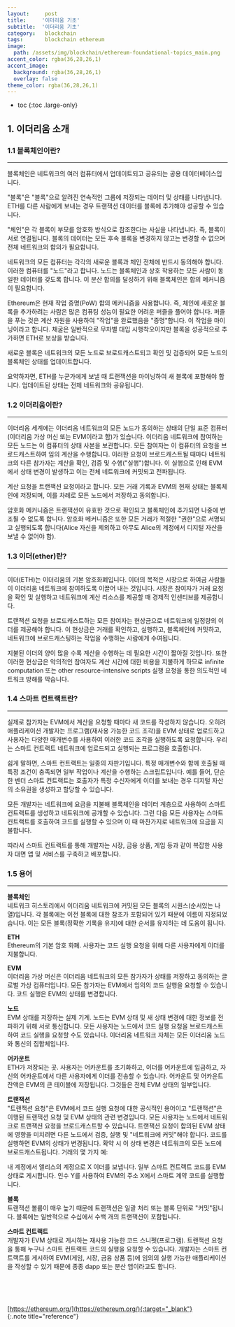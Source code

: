 ```yaml
---
layout:     post
title:     '이더리움 기초'
subtitle:  '이더리움 기초'
category:   blockchain
tags:       blockchain ethereum
image: 
  path: /assets/img/blockchain/ethereum-foundational-topics_main.png
accent_color: rgba(36,28,26,1)
accent_image:
  background: rgba(36,28,26,1)
  overlay: false
theme_color: rgba(36,28,26,1)
---
```


* toc
{:toc .large-only}

## 1. 이더리움 소개

### 1.1 블록체인이란? 
---
블록체인은 네트워크의 여러 컴퓨터에서 업데이트되고 공유되는 공용 데이터베이스입니다.

"블록"은 "블록"으로 알려진 연속적인 그룹에 저장되는 데이터 및 상태를 나타냅니다. ETH를 다른 사람에게 보내는 경우 트랜잭션 데이터를 블록에 추가해야 성공할 수 있습니다.

"체인"은 각 블록이 부모를 암호화 방식으로 참조한다는 사실을 나타냅니다. 즉, 블록이 서로 연결됩니다. 블록의 데이터는 모든 후속 블록을 변경하지 않고는 변경할 수 없으며 전체 네트워크의 합의가 필요합니다.

네트워크의 모든 컴퓨터는 각각의 새로운 블록과 체인 전체에 반드시 동의해야 합니다. 이러한 컴퓨터를 "노드"라고 합니다. 노드는 블록체인과 상호 작용하는 모든 사람이 동일한 데이터를 갖도록 합니다. 이 분산 합의를 달성하기 위해 블록체인은 합의 메커니즘이 필요합니다.

Ethereum은 현재 작업 증명(PoW) 합의 메커니즘을 사용합니다. 즉, 체인에 새로운 블록을 추가하려는 사람은 많은 컴퓨팅 성능이 필요한 어려운 퍼즐을 풀어야 합니다. 퍼즐을 푸는 것은 계산 자원을 사용하여 "작업"을 완료했음을 "증명"합니다. 이 작업을 마이닝이라고 합니다. 채굴은 일반적으로 무차별 대입 시행착오이지만 블록을 성공적으로 추가하면 ETH로 보상을 받습니다.

새로운 블록은 네트워크의 모든 노드로 브로드캐스트되고 확인 및 검증되어 모든 노드의 블록체인 상태를 업데이트합니다.

요약하자면, ETH를 누군가에게 보낼 때 트랜잭션을 마이닝하여 새 블록에 포함해야 합니다. 업데이트된 상태는 전체 네트워크와 공유됩니다.

### 1.2 이더리움이란?
---
이더리움 세계에는 이더리움 네트워크의 모든 노드가 동의하는 상태의 단일 표준 컴퓨터(이더리움 가상 머신 또는 EVM이라고 함)가 있습니다. 이더리움 네트워크에 참여하는 모든 노드는 이 컴퓨터의 상태 사본을 보관합니다. 모든 참여자는 이 컴퓨터의 요청을 브로드캐스트하여 임의 계산을 수행합니다. 이러한 요청이 브로드캐스트될 때마다 네트워크의 다른 참가자는 계산을 확인, 검증 및 수행("실행")합니다. 이 실행으로 인해 EVM에서 상태 변경이 발생하고 이는 전체 네트워크에 커밋되고 전파됩니다.

계산 요청을 트랜잭션 요청이라고 합니다. 모든 거래 기록과 EVM의 현재 상태는 블록체인에 저장되며, 이를 차례로 모든 노드에서 저장하고 동의합니다.

암호화 메커니즘은 트랜잭션이 유효한 것으로 확인되고 블록체인에 추가되면 나중에 변조될 수 없도록 합니다. 암호화 메커니즘은 또한 모든 거래가 적절한 "권한"으로 서명되고 실행되도록 합니다(Alice 자신을 제외하고 아무도 Alice의 계정에서 디지털 자산을 보낼 수 없어야 함).

### 1.3 이더(ether)란?
---
이더(ETH)는 이더리움의 기본 암호화폐입니다. 이더의 목적은 시장으로 하여금 사람들이 이더리움 네트워크에 참여하도록 이끌어 내는 것입니다. 시장은 참여자가 거래 요청을 확인 및 실행하고 네트워크에 계산 리소스를 제공할 때 경제적 인센티브를 제공합니다.

트랜잭션 요청을 브로드캐스트하는 모든 참여자는 현상금으로 네트워크에 일정량의 이더를 제공해야 합니다. 이 현상금은 거래를 확인하고, 실행하고, 블록체인에 커밋하고, 네트워크에 브로드캐스팅하는 작업을 수행하는 사람에게 수여됩니다.

지불된 이더의 양이 많을 수록 계산을 수행하는 데 필요한 시간이 짧아질 것입니다. 또한 이러한 현상금은 악의적인 참여자도 계산 시간에 대한 비용을 지불하게 하므로 infinite computation 또는 other resource-intensive scripts 실행 요청을 통한 의도적인 네트워크 방해를 막습니다.

### 1.4 스마트 컨트랙트란?
---
실제로 참가자는 EVM에서 계산을 요청할 때마다 새 코드를 작성하지 않습니다. 오히려 애플리케이션 개발자는 프로그램(재사용 가능한 코드 조각)을 EVM 상태로 업로드하고 사용자는 다양한 매개변수를 사용하여 이러한 코드 조각을 실행하도록 요청합니다. 우리는 스마트 컨트랙트 네트워크에 업로드되고 실행되는 프로그램을 호출합니다.

쉽게 말하면, 스마트 컨트랙트는 일종의 자판기입니다. 특정 매개변수와 함께 호출될 때 특정 조건이 충족되면 일부 작업이나 계산을 수행하는 스크립트입니다. 예를 들어, 단순한 벤더 스마트 컨트랙트는 호출자가 특정 수신자에게 이더를 보내는 경우 디지털 자산의 소유권을 생성하고 할당할 수 있습니다.

모든 개발자는 네트워크에 요금을 지불해 블록체인을 데이터 계층으로 사용하여 스마트 컨트랙트를 생성하고 네트워크에 공개할 수 있습니다. 그런 다음 모든 사용자는 스마트 컨트랙트를 호출하여 코드를 실행할 수 있으며 이 때 마찬가지로 네트워크에 요금을 지불합니다.

따라서 스마트 컨트랙트를 통해 개발자는 시장, 금융 상품, 게임 등과 같이 복잡한 사용자 대면 앱 및 서비스를 구축하고 배포합니다.

### 1.5 용어 
---
**블록체인**<br>
네트워크 히스토리에서 이더리움 네트워크에 커밋된 모든 블록의 시퀀스(순서있는 나열)입니다. 각 블록에는 이전 블록에 대한 참조가 포함되어 있기 때문에 이름이 지정되었습니다. 이는 모든 블록(정확한 기록을 유지)에 대한 순서를 유지하는 데 도움이 됩니다.

**ETH**<br>
Ethereum의 기본 암호 화폐. 사용자는 코드 실행 요청을 위해 다른 사용자에게 이더를 지불합니다.

**EVM**<br>
이더리움 가상 머신은 이더리움 네트워크의 모든 참가자가 상태를 저장하고 동의하는 글로벌 가상 컴퓨터입니다. 모든 참가자는 EVM에서 임의의 코드 실행을 요청할 수 있습니다. 코드 실행은 EVM의 상태를 변경합니다.

**노드**<br>
EVM 상태를 저장하는 실제 기계. 노드는 EVM 상태 및 새 상태 변경에 대한 정보를 전파하기 위해 서로 통신합니다. 모든 사용자는 노드에서 코드 실행 요청을 브로드캐스트하여 코드 실행을 요청할 수도 있습니다. 이더리움 네트워크 자체는 모든 이더리움 노드와 통신의 집합체입니다.

**어카운트**<br>
ETH가 저장되는 곳. 사용자는 어카운트를 초기화하고, 이더를 어카운트에 입금하고, 자신의 어카운트에서 다른 사용자에게 이더를 전송할 수 있습니다. 어카운트 및 어카운트 잔액은 EVM의 큰 테이블에 저장됩니다. 그것들은 전체 EVM 상태의 일부입니다.

**트랜잭션**<br>
"트랜잭션 요청"은 EVM에서 코드 실행 요청에 대한 공식적인 용어이고 "트랜잭션"은 이행된 트랜잭션 요청 및 EVM 상태의 관련 변경입니다. 모든 사용자는 노드에서 네트워크로 트랜잭션 요청을 브로드캐스트할 수 있습니다. 트랜잭션 요청이 합의된 EVM 상태에 영향을 미치려면 다른 노드에서 검증, 실행 및 "네트워크에 커밋"해야 합니다. 코드를 실행하면 EVM의 상태가 변경됩니다. 확약 시 이 상태 변경은 네트워크의 모든 노드에 브로드캐스트됩니다. 거래의 몇 가지 예:

내 계정에서 앨리스의 계정으로 X 이더를 보냅니다.
일부 스마트 컨트랙트 코드를 EVM 상태로 게시합니다.
인수 Y를 사용하여 EVM의 주소 X에서 스마트 계약 코드를 실행합니다.

**블록**<br>
트랜잭션 볼륨이 매우 높기 때문에 트랜잭션은 일괄 처리 또는 블록 단위로 "커밋"됩니다. 블록에는 일반적으로 수십에서 수백 개의 트랜잭션이 포함됩니다.

**스마트 컨트랙트**<br>
개발자가 EVM 상태로 게시하는 재사용 가능한 코드 스니펫(프로그램). 트랜잭션 요청을 통해 누구나 스마트 컨트랙트 코드의 실행을 요청할 수 있습니다. 개발자는 스마트 컨트랙트를 게시하여 EVM(게임, 시장, 금융 상품 등)에 임의의 실행 가능한 애플리케이션을 작성할 수 있기 때문에 종종 dapp 또는 분산 앱이라고도 합니다.


<br>
<br>
<br>

[https://ethereum.org/](https://ethereum.org/){:target="_blank"}<br>
{:.note title="reference"}
